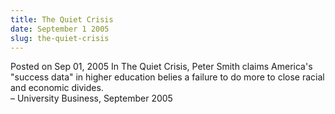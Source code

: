 ```yaml
---
title: The Quiet Crisis
date: September 1 2005
slug: the-quiet-crisis
---
```





<span class="date">Posted on Sep 01, 2005    </span>
In The Quiet Crisis, Peter Smith claims America&apos;s &quot;success data&quot; in
higher education belies a failure to do more to close racial and
economic divides.<br>
&#x2013; University Business, September 2005<br/></br>




